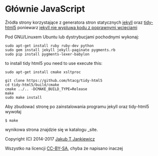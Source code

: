 # Głównie JavaScript

Źródła strony korzystające z generatora stron statycznych [jekyll](http://jekyllrb.com/)
oraz [tidy-html5](https://github.com/htacg/tidy-html5) poniewarz
[jekyll nie wypluwa kodu z poprawnymi wcięciami](https://github.com/jekyll/jekyll/issues/2640)

Pod GNU/Linuxem Ubuntu lub dystrybucjami pochodnymi wykonaj:

```
sudo apt-get install ruby ruby-dev python
sudo gem install jekyll jekyll-paginate pygments.rb
sudo pip install pygments-lexer-babylon
```

to install tidy html5 you need to use execute this:

```
sudo apt-get install cmake xsltproc

git clone https://github.com/htacg/tidy-html5
cd tidy-html5/build/cmake
cmake ../.. -DCMAKE_BUILD_TYPE=Release
make
sudo make install
```


Aby zbudować stronę po zainstalowania programu jekyll oraz tidy-html5 wywołaj

```
$ make
```

wynikowa strona znajdzie się w katalogu _site.

Copyright (C) 2014-2017 [Jakub T Jankiewicz](http://jcubic.pl/jakub-jankiewicz)

Wszystko na licencji [CC-BY-SA](http://creativecommons.org/licenses/by-sa/4.0/), chyba że napisano inaczej
